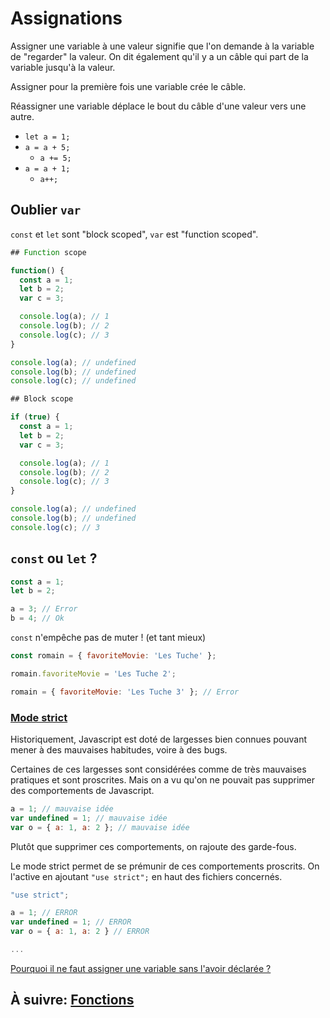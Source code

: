 # Assignations

Assigner une variable à une valeur signifie que l'on demande à la variable de "regarder" la valeur. On dit également qu'il y a un câble qui part de la variable jusqu'à la valeur.

Assigner pour la première fois une variable crée le câble.

Réassigner une variable déplace le bout du câble d'une valeur vers une autre.

- `let a = 1;`
- `a = a + 5;`
  - `a += 5;`
- `a = a + 1;`
  - `a++;`

## Oublier `var`

`const` et `let` sont "block scoped", `var` est "function scoped".

```js
## Function scope

function() {
  const a = 1;
  let b = 2;
  var c = 3;

  console.log(a); // 1
  console.log(b); // 2
  console.log(c); // 3
}

console.log(a); // undefined
console.log(b); // undefined
console.log(c); // undefined
```

```js
## Block scope

if (true) {
  const a = 1;
  let b = 2;
  var c = 3;

  console.log(a); // 1
  console.log(b); // 2
  console.log(c); // 3
}

console.log(a); // undefined
console.log(b); // undefined
console.log(c); // 3
```

## `const` ou `let` ?

```js
const a = 1;
let b = 2;

a = 3; // Error
b = 4; // Ok
```

`const` n'empêche pas de muter ! (et tant mieux)

```js
const romain = { favoriteMovie: 'Les Tuche' };

romain.favoriteMovie = 'Les Tuche 2';

romain = { favoriteMovie: 'Les Tuche 3' }; // Error
```

### [Mode strict](https://developer.mozilla.org/en-US/docs/Web/JavaScript/Reference/Strict_mode)

Historiquement, Javascript est doté de largesses bien connues pouvant mener à des mauvaises habitudes, voire à des bugs.

Certaines de ces largesses sont considérées comme de très mauvaises pratiques et sont proscrites. Mais on a vu qu'on ne pouvait pas supprimer des comportements de Javascript.

```js
a = 1; // mauvaise idée
var undefined = 1; // mauvaise idée
var o = { a: 1, a: 2 }; // mauvaise idée
```

Plutôt que supprimer ces comportements, on rajoute des garde-fous.

Le mode strict permet de se prémunir de ces comportements proscrits. On l'active en ajoutant `"use strict";` en haut des fichiers concernés.

```js
"use strict";

a = 1; // ERROR
var undefined = 1; // ERROR
var o = { a: 1, a: 2 } // ERROR

...
```

[Pourquoi il ne faut assigner une variable sans l'avoir déclarée ?](http://www.pixelstech.net/article/1320253282-How-One-Missing-%60var%60-Ruined-our-Launch)

## À suivre: [Fonctions](./2-2_functions.md)
